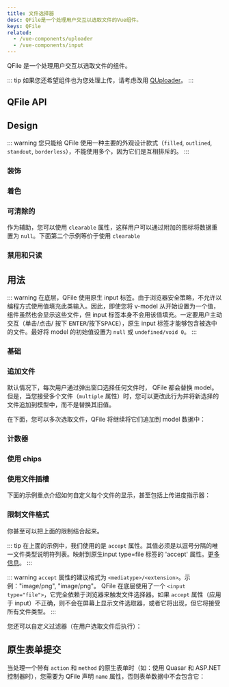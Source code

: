 ```yaml
---
title: 文件选择器
desc: QFile是一个处理用户交互以选取文件的Vue组件。
keys: QFile
related:
  - /vue-components/uploader
  - /vue-components/input
---
```


QFile 是一个处理用户交互以选取文件的组件。

::: tip
如果您还希望组件也为您处理上传，请考虑改用 [QUploader](/vue-components/uploader)。
:::

## QFile API

<doc-api file="QFile" />

## Design

::: warning
您只能给 QFile 使用一种主要的外观设计款式（`filled`, `outlined`, `standout`, `borderless`），不能使用多个，因为它们是互相排斥的。
:::

<doc-example title="外观设计预览" file="QFile/DesignOverview" />

### 装饰

<doc-example title="Decorators" file="QFile/Decorators" />

### 着色

<doc-example title="Coloring" file="QFile/Coloring" />

### 可清除的
作为辅助，您可以使用 `clearable` 属性，这样用户可以通过附加的图标将数据重置为 `null`。下面第二个示例等价于使用 `clearable`

<doc-example title="Clearable" file="QFile/Clearable" />

### 禁用和只读

<doc-example title="Disable and readonly" file="QFile/DisableReadonly" />

## 用法

::: warning
在底层，QFile 使用原生 input 标签。由于浏览器安全策略，不允许以编程方式使用值填充此类输入。因此，即使您将 v-model 从开始设置为一个值，组件虽然也会显示这些文件，但 input 标签本身不会用该值填充。一定要用户主动交互（单击/点击/ 按下 <kbd>ENTER</kbd>/按下<kbd>SPACE</kbd>），原生 input 标签才能够包含被选中的文件。最好将 model 的初始值设置为 `null` 或 `undefined/void 0`。
:::

### 基础

<doc-example title="单个文件" file="QFile/BasicSingle" />

<doc-example title="多个文件" file="QFile/BasicMultiple" />

### 追加文件

默认情况下，每次用户通过弹出窗口选择任何文件时， QFile 都会替换 model。但是，当您接受多个文件（`multiple` 属性）时，您可以更改此行为并将新选择的文件追加到模型中，而不是替换其旧值。

在下面，您可以多次选取文件，QFile 将继续将它们追加到 model 数据中：

<doc-example title="追加文件" file="QFile/AppendingFiles" />

### 计数器

<doc-example title="基础计数" file="QFile/CounterBasic" />

<doc-example title="计数标签" file="QFile/CounterLabel" />

### 使用 chips

<doc-example title="With chips" file="QFile/WithChips" />

### 使用文件插槽
下面的示例重点介绍如何自定义每个文件的显示，甚至包括上传进度指示器：

<doc-example title="上传进度" file="QFile/WithProgress" />

### 限制文件格式

<doc-example title="基础限制" file="QFile/RestrictionBasic" />

你甚至可以把上面的限制结合起来。

::: tip
在上面的示例中，我们使用的是 `accept` 属性。其值必须是以逗号分隔的唯一文件类型说明符列表。映射到原生input type=file 标签的 'accept' 属性。[更多信息](https://developer.mozilla.org/en-US/docs/Web/HTML/Element/input/file#Unique_file_type_specifiers)。
:::

::: warning
`accept` 属性的建议格式为 `<mediatype>/<extension>`。示例："image/png", "image/png"。 QFile 在底层使用了一个 `<input type="file">`，它完全依赖于浏览器来触发文件选择器。如果 `accept` 属性（应用于 input）不正确，则不会在屏幕上显示文件选取器，或者它将出现，但它将接受所有文件类型。
:::

您还可以自定义过滤器（在用户选取文件后执行）：

<doc-example title="过滤" file="QFile/RestrictionFilter" />


## 原生表单提交

当处理一个带有 `action` 和 `method` 的原生表单时（如：使用 Quasar 和 ASP.NET 控制器时），您需要为 QFile 声明 `name` 属性，否则表单数据中不会包含它：

<doc-example title="原生表单" file="QFile/NativeForm" />
